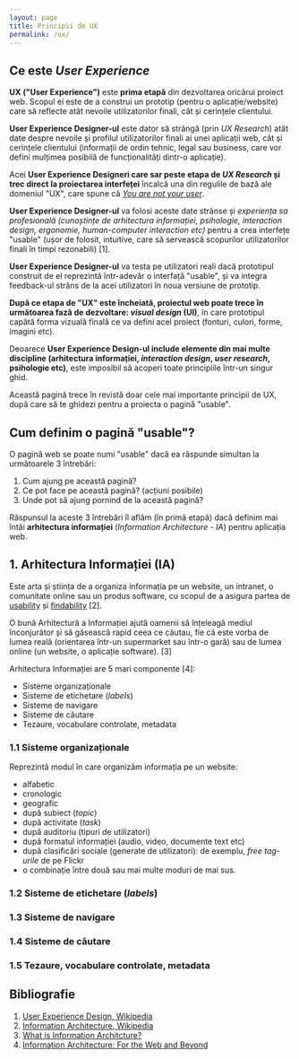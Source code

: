 ```yaml
---
layout: page
title: Principii de UX
permalink: /ux/
---
```


## Ce este _User Experience_
**UX ("User Experience")** este **prima etapă** din dezvoltarea oricărui proiect web. Scopul ei este de a construi 
un prototip (pentru o aplicație/website) care să reflecte atât nevoile utilizatorilor finali, cât și cerințele clientului.

**User Experience Designer-ul** este dator să strângă (prin _UX Research_) atât date despre nevoile și profilul utilizatorilor finali ai unei aplicații web,
cât și cerințele clientului (informații de ordin tehnic, legal sau business, care vor defini mulțimea posibilă de funcționalități dintr-o aplicație).

Acei **User Experience Designeri care sar peste etapa de _UX Research_ și trec direct la proiectarea interfeței** încalcă una din regulile de bază ale domeniul "UX",
care spune că [_You are not your user_](http://uxmyths.com/post/715988395/myth-you-are-like-your-users).

**User Experience Designer-ul** va folosi aceste date strânse și _experiența sa profesională (cunoștințe de arhitectura informației, 
psihologie, interaction design, ergonomie, human-computer interaction etc)_ pentru a crea interfețe "usable" 
(ușor de folosit, intuitive, care să servească scopurilor utilizatorilor finali în timpi rezonabili) [1].

**User Experience Designer-ul** va testa pe utilizatori reali dacă prototipul construit de el reprezintă într-adevăr o interfață "usable", 
și va integra feedback-ul strâns de la acei utilizatori în noua versiune de prototip.

**După ce etapa de "UX" este încheiată, proiectul web poate trece în următoarea fază de dezvoltare: _visual design_ (UI)**, în care prototipul capătă forma vizuală finală ce va defini acel proiect (fonturi, culori, forme, imagini etc).

Deoarece **User Experience Design-ul include elemente din mai multe discipline (arhitectura informației, _interaction design_, _user research_, psihologie etc)**, este imposibil să acoperi toate principiile într-un singur ghid.

Această pagină trece în revistă doar cele mai importante principii de UX, după care să te ghidezi pentru a proiecta o pagină "usable".

## Cum definim o pagină "usable"?
O pagină web se poate numi "usable" dacă ea răspunde simultan la următoarele 3 întrebări:

1. Cum ajung pe această pagină?
2. Ce pot face pe această pagină? (acțiuni posibile)
3. Unde pot să ajung pornind de la această pagină?

Răspunsul la aceste 3 întrebări îl aflăm (în primă etapă) dacă definim mai întâi **arhitectura informației** (_Information Architecture - IA_) pentru aplicația web.

## 1. Arhitectura Informației (IA)
Este arta și știința de a organiza informația pe un website, un intranet, o comunitate online sau un produs software, cu scopul de a asigura partea de [usability](https://en.wikipedia.org/wiki/Usability) și [findability](https://en.wikipedia.org/wiki/Findability) [2].

O bună Arhitectură a Informației ajută oamenii să înțeleagă mediul înconjurător și să găsească rapid ceea ce căutau, fie că este vorba de lumea reală (orientarea într-un supermarket sau într-o gară) sau de lumea online (un website, o aplicație software). [3]

Arhitectura Informației are 5 mari componente [4]:
* Sisteme organizaționale
* Sisteme de etichetare (_labels_)
* Sisteme de navigare
* Sisteme de căutare
* Tezaure, vocabulare controlate, metadata

### 1.1 Sisteme organizaționale
Reprezintă modul în care organizăm informația pe un website:
* alfabetic
* cronologic
* geografic
* după subiect (_topic_)
* după activitate (_task_)
* după auditoriu (tipuri de utilizatori)
* după formatul informației (audio, video, documente text etc)
* după clasificări sociale (generate de utilizatori): de exemplu, _free tag-urile_ de pe Flickr
* o combinație între două sau mai multe moduri de mai sus.

### 1.2 Sisteme de etichetare (_labels_)

### 1.3 Sisteme de navigare

### 1.4 Sisteme de căutare

### 1.5 Tezaure, vocabulare controlate, metadata

## Bibliografie

1. [User Experience Design, Wikipedia](https://en.wikipedia.org/wiki/User_experience_design)
2. [Information Architecture, Wikipedia](https://en.wikipedia.org/wiki/Information_architecture)
3. [What is Information Architcture?](http://www.iainstitute.org/what-is-ia)
4. [Information Architecture: For the Web and Beyond](https://www.amazon.com/Information-Architecture-For-Web-Beyond/dp/1491911689)

